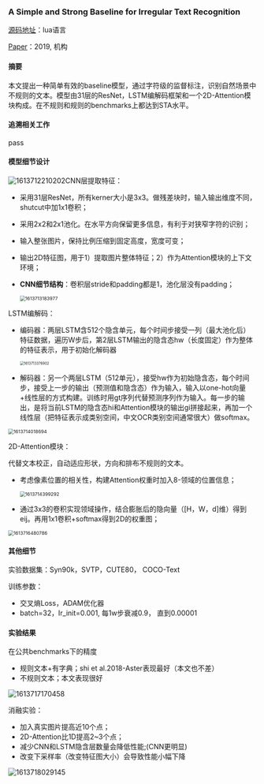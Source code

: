 ### A Simple and Strong Baseline for Irregular Text Recognition

[源码地址](https://github.com/wangpengnorman/SAR-Strong-Baseline-for-Text-Recognition)：lua语言 

[Paper]()：2019, 机构

#### 摘要

本文提出一种简单有效的baseline模型，通过字符级的监督标注，识别自然场景中不规则的文本。模型由31层的ResNet，LSTM编解码框架和一个2D-Attention模块构成。在不规则和规则的benchmarks上都达到STA水平。

#### 追溯相关工作

pass

#### 模型细节设计

![1613712210202](C:\Users\viruser.v-desktop\AppData\Roaming\Typora\typora-user-images\1613712210202.png)CNN层提取特征：

* 采用31层ResNet，所有kerner大小是3x3。做残差块时，输入输出维度不同，shutcut中加1x1卷积；

* 采用2x2和2x1池化。在水平方向保留更多信息，有利于对狭窄字符的识别；

* 输入整张图片，保持比例压缩到固定高度，宽度可变；

* 输出2D特征图，用于1）提取图片整体特征；2）作为Attention模块的上下文环境；

* **CNN细节结构**：卷积层stride和padding都是1，池化层没有padding；

  <img src="C:\Users\viruser.v-desktop\AppData\Roaming\Typora\typora-user-images\1613713183977.png" alt="1613713183977" style="zoom:67%;" />

LSTM编解码：

* 编码器：两层LSTM含512个隐含单元，每个时间步接受一列（最大池化后）特征数据，遍历W步后，第2层LSTM输出的隐含态hw（长度固定）作为整体的特征表示，用于初始化解码器

  <img src="C:\Users\viruser.v-desktop\AppData\Roaming\Typora\typora-user-images\1613713376902.png" alt="1613713376902" style="zoom:50%;" />

* 解码器：另一个两层LSTM（512单元），接受hw作为初始隐含态，每个时间步，接受上一步的输出（预测值和隐含态）作为输入，输入以one-hot向量+线性层的方式构建。训练时用gt序列代替预测序列作为输入。每一步的输出，是将当前LSTM的隐含态hi和Attention模块的输出gi拼接起来，再加一个线性层（把特征表示成类别空间，中文OCR类别空间通常很大）做softmax。

<img src="C:\Users\viruser.v-desktop\AppData\Roaming\Typora\typora-user-images\1613714018694.png" alt="1613714018694" style="zoom: 67%;" />

2D-Attention模块：

代替文本校正，自动适应形状，方向和排布不规则的文本。

* 考虑像素位置的相关性，构建Attention权重时加入8-领域的位置信息；

  <img src="C:\Users\viruser.v-desktop\AppData\Roaming\Typora\typora-user-images\1613714399292.png" alt="1613714399292" style="zoom:67%;" />

* 通过3x3的卷积实现领域操作，结合膨胀后的隐向量（[H，W，d]维）得到eij。再用1x1卷积+softmax得到2D的权重图；

<img src="C:\Users\viruser.v-desktop\AppData\Roaming\Typora\typora-user-images\1613716480786.png" alt="1613716480786" style="zoom:67%;" />

#### 其他细节

实验数据集：Syn90k，SVTP，CUTE80， COCO-Text

训练参数：

* 交叉熵Loss，ADAM优化器
* batch=32，Ir_init=0.001, 每1w步衰减0.9， 直到0.00001 

#### 实验结果

在公共benchmarks下的精度

* 规则文本+有字典；shi et al.2018-Aster表现最好（本文也不差）
* 不规则文本；本文表现很好

![1613717170458](C:\Users\viruser.v-desktop\AppData\Roaming\Typora\typora-user-images\1613717170458.png)

消融实验：

* 加入真实图片提高近10个点；
* 2D-Attention比1D提高2~3个点；
* 减少CNN和LSTM隐含层数量会降低性能;(CNN更明显)
* 改变下采样率（改变特征图大小）会导致性能小幅下降

![1613718029145](C:\Users\viruser.v-desktop\AppData\Roaming\Typora\typora-user-images\1613718029145.png)